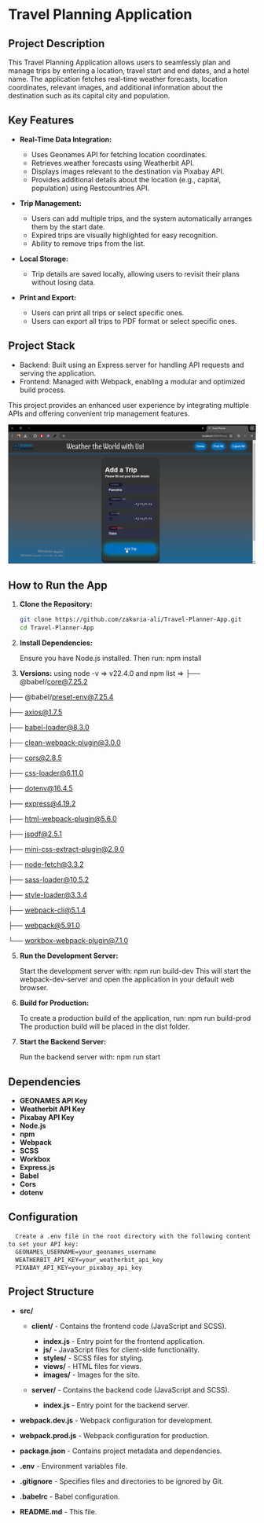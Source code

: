 # Travel Planning Application

## Project Description

This Travel Planning Application allows users to seamlessly plan and manage trips by entering a location, travel start and end dates, and a hotel name. The application fetches real-time weather forecasts, location coordinates, relevant images, and additional information about the destination such as its capital city and population.

## Key Features

- **Real-Time Data Integration:**

  - Uses Geonames API for fetching location coordinates.
  - Retrieves weather forecasts using Weatherbit API.
  - Displays images relevant to the destination via Pixabay API.
  - Provides additional details about the location (e.g., capital, population) using Restcountries API.

- **Trip Management:**
  - Users can add multiple trips, and the system automatically arranges them by the start date.
  - Expired trips are visually highlighted for easy recognition.
  - Ability to remove trips from the list.

- **Local Storage:**
  - Trip details are saved locally, allowing users to revisit their plans without losing data.

- **Print and Export:**
  - Users can print all trips or select specific ones.
  - Users can export all trips to PDF format or select specific ones.

## Project Stack
   - Backend: Built using an Express server for handling API requests and serving the application.
   - Frontend: Managed with Webpack, enabling a modular and optimized build process.

This project provides an enhanced user experience by integrating multiple APIs and offering convenient trip management features.

[![Watch the video](./ProjectImage.png)](https://drive.google.com/file/d/1F3rO8w2tRjElJtTsOvrLRLdnnU11XQIJ/view?usp=sharing)

## How to Run the App

1. **Clone the Repository:**

   ```bash
   git clone https://github.com/zakaria-ali/Travel-Planner-App.git
   cd Travel-Planner-App

   ```

2. **Install Dependencies:**

   Ensure you have Node.js installed. Then run:
   npm install

3. **Versions:**
   using node -v => v22.4.0
   and npm list =>
   ├── @babel/core@7.25.2

├── @babel/preset-env@7.25.4

├── axios@1.7.5

├── babel-loader@8.3.0

├── clean-webpack-plugin@3.0.0

├── cors@2.8.5

├── css-loader@6.11.0

├── dotenv@16.4.5

├── express@4.19.2

├── html-webpack-plugin@5.6.0

├── jspdf@2.5.1

├── mini-css-extract-plugin@2.9.0

├── node-fetch@3.3.2

├── sass-loader@10.5.2

├── style-loader@3.3.4

├── webpack-cli@5.1.4

├── webpack@5.91.0

└── workbox-webpack-plugin@7.1.0

5. **Run the Development Server:**

   Start the development server with:
   npm run build-dev
   This will start the webpack-dev-server and open the application in your default web browser.

6. **Build for Production:**

   To create a production build of the application, run:
   npm run build-prod
   The production build will be placed in the dist folder.

7. **Start the Backend Server:**

   Run the backend server with:
   npm run start

## Dependencies

- **GEONAMES API Key**
- **Weatherbit API Key**
- **Pixabay API Key**
- **Node.js**
- **npm**
- **Webpack**
- **SCSS**
- **Workbox**
- **Express.js**
- **Babel**
- **Cors**
- **dotenv**

## Configuration

      Create a .env file in the root directory with the following content to set your API key:
      GEONAMES_USERNAME=your_geonames_username
      WEATHERBIT_API_KEY=your_weatherbit_api_key
      PIXABAY_API_KEY=your_pixabay_api_key

## Project Structure

- **src/**

  - **client/** - Contains the frontend code (JavaScript and SCSS).

    - **index.js** - Entry point for the frontend application.
    - **js/** - JavaScript files for client-side functionality.
    - **styles/** - SCSS files for styling.
    - **views/** - HTML files for views.
    - **images/** - Images for the site.


  - **server/** - Contains the backend code (JavaScript and SCSS).
    - **index.js** - Entry point for the backend server.

- **webpack.dev.js** - Webpack configuration for development.
- **webpack.prod.js** - Webpack configuration for production.
- **package.json** - Contains project metadata and dependencies.
- **.env** - Environment variables file.
- **.gitignore** - Specifies files and directories to be ignored by Git.
- **.babelrc** - Babel configuration.
- **README.md** - This file.
